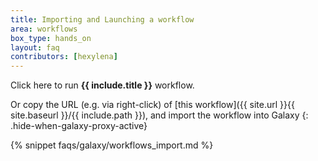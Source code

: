 ```yaml
---
title: Importing and Launching a workflow
area: workflows
box_type: hands_on
layout: faq
contributors: [hexylena]
---
```


<div class="show-when-galaxy-proxy-active">
Click here to run 
<span class="workflow" data-workflow="{{ site.url }}{{ site.baseurl }}{{ include.path | convert_workflow_path_to_trs }}"><strong>{{ include.title }}</strong> <i class="fas fa-share-alt" aria-hidden="true"></i></span>
workflow.
</div>

Or copy the URL (e.g. via right-click) of [this workflow]({{ site.url }}{{ site.baseurl }}/{{ include.path }}), and import the workflow into Galaxy
{: .hide-when-galaxy-proxy-active}

<div class="hide-when-galaxy-proxy-active">
{% snippet faqs/galaxy/workflows_import.md %}
</div>
